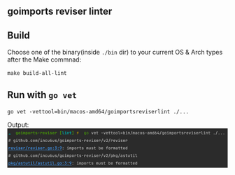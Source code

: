 goimports reviser linter
---

## Build
Choose one of the binary(inside `./bin` dir) to your current OS & Arch types after the Make commnad: 
```shell
make build-all-lint
```

## Run with `go vet`
```shell
go vet -vettool=bin/macos-amd64/goimportsreviserlint ./...
```

Output:
!['linter output'](images/linter-example.png)
